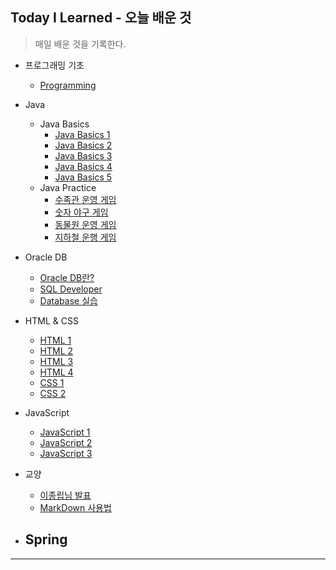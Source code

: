 ## Today I Learned - 오늘 배운 것

> 매일 배운 것을 기록한다.

- 프로그래밍 기초
    - [Programming](https://github.com/paikjonghun/TIL/blob/main/Java/Programming.md)

- Java
    - Java Basics
      - [Java Basics 1](https://github.com/paikjonghun/TIL/blob/main/Java/Java-Basics/Java-Basics1.md)
      - [Java Basics 2](https://github.com/paikjonghun/TIL/blob/main/Java/Java-Basics/Java-Basics2.md)
      - [Java Basics 3](https://github.com/paikjonghun/TIL/blob/main/Java/Java-Basics/Java-Basics3.md)
      - [Java Basics 4](https://github.com/paikjonghun/TIL/blob/main/Java/Java-Basics/Java-Basics4.md)
      - [Java Basics 5](https://github.com/paikjonghun/TIL/blob/main/Java/Java-Basics/Java-Basics5.md)
    - Java Practice
      - [수족관 운영 게임](https://github.com/paikjonghun/TIL/blob/main/Java/Java-Practice/Fish-Port.md)
      - [숫자 야구 게임](https://github.com/paikjonghun/TIL/blob/main/Java/Java-Practice/Number-Baseball.md)
      - [동물원 운영 게임](https://github.com/paikjonghun/TIL/blob/main/Java/Java-Practice/Zoo.md)
      - [지하철 운행 게임](https://github.com/paikjonghun/TIL/blob/main/Java/Java-Practice/subway.md)

- Oracle DB
    - [Oracle DB란?](https://github.com/paikjonghun/TIL/blob/main/Database/Oracle-Database.md)
    - [SQL Developer](https://github.com/paikjonghun/TIL/blob/main/Database/SQL-Developer.md)
    - [Database 실습](https://github.com/paikjonghun/TIL/blob/main/Database/Oracle-Database-Exam.md)

- HTML & CSS
    - [HTML 1](https://github.com/paikjonghun/TIL/blob/main/HTML%26CSS/HTML1.md)
    - [HTML 2](https://github.com/paikjonghun/TIL/blob/main/HTML%26CSS/HTML2.md)
    - [HTML 3](https://github.com/paikjonghun/TIL/blob/main/HTML%26CSS/HTML3.md)
    - [HTML 4](https://github.com/paikjonghun/TIL/blob/main/HTML%26CSS/HTML4.md)
    - [CSS 1](https://github.com/paikjonghun/TIL/blob/main/HTML%26CSS/CSS1.md)
    - [CSS 2](https://github.com/paikjonghun/TIL/blob/main/HTML%26CSS/CSS2.md)

- JavaScript
    - [JavaScript 1](https://github.com/paikjonghun/TIL/blob/main/JavaScript/JavaScript1.md)
    - [JavaScript 2](https://github.com/paikjonghun/TIL/blob/main/JavaScript/JavaScript2.md)
    - [JavaScript 3](https://github.com/paikjonghun/TIL/blob/main/JavaScript/JavaScript3.md)

- 교양
    - [이종립님 발표](https://github.com/paikjonghun/TIL/blob/main/%EA%B5%90%EC%96%91/HowToGrow.md)
    - [MarkDown 사용법]()

- Spring
  - 


---



